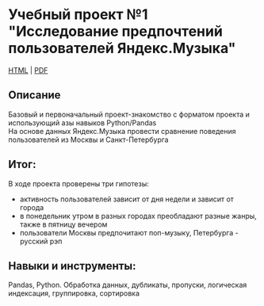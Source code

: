# Учебный проект №1<BR> "Исследование предпочтений пользователей Яндекс.Музыка"

[HTML]() | [PDF]()

## Описание

Базовый и первоначальный проект-знакомство с форматом проекта и использующий азы навыков Python/Pandas  
На основе данных Яндекс.Музыка провести сравнение поведения пользователей из Москвы и Санкт-Петербурга


## Итог:
В ходе проекта проверены три гипотезы:
* активность пользователей зависит от дня недели и зависит от города
* в понедельник утром в разных городах преобладают разные жанры, также в пятницу вечером
* пользователи Москвы предпочитают поп-музыку, Петербурга - русский рэп


## Навыки и инструменты:
Pandas, Python. Обработка данных, дубликаты, пропуски, логическая индексация, группировка, сортировка
